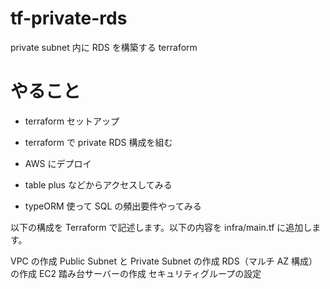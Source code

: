 # tf-private-rds

private subnet 内に RDS を構築する terraform

# やること

- terraform セットアップ
- terraform で private RDS 構成を組む
- AWS にデプロイ
- table plus などからアクセスしてみる

- typeORM 使って SQL の頻出要件やってみる

以下の構成を Terraform で記述します。以下の内容を infra/main.tf に追加します。

VPC の作成
Public Subnet と Private Subnet の作成
RDS（マルチ AZ 構成）の作成
EC2 踏み台サーバーの作成
セキュリティグループの設定
